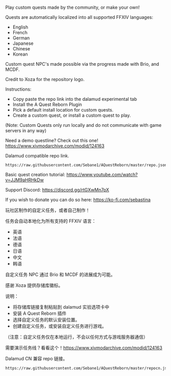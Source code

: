 Play custom quests made by the community, or make your own!

Quests are automatically localized into all supported FFXIV languages:
- English
- French
- German
- Japanese
- Chinese
- Korean

Custom quest NPC's made possible via the progress made with Brio, and MCDF.

Credit to Xoza for the repository logo.

Instructions:
- Copy paste the repo link into the dalamud experimental tab
- Install the A Quest Reborn Plugin
- Pick a default install location for custom quests.
- Create a custom quest, or install a custom quest to play.

(Note: Custom Quests only run locally and do not communicate with game servers in any way)

Need a demo questline? Check out this one! https://www.xivmodarchive.com/modid/124163

Dalamud compatible repo link.
```
https://raw.githubusercontent.com/Sebane1/AQuestReborn/master/repo.json
```

Basic quest creation tutorial:
https://www.youtube.com/watch?v=JJM9aHRHkDw

Support Discord: https://discord.gg/rtGXwMn7pX

If you wish to donate you can do so here: https://ko-fi.com/sebastina

玩社区制作的自定义任务，或者自己制作！

任务会自动本地化为所有支持的 FFXIV 语言：
- 英语
- 法语
- 德语
- 日语
- 中文
- 韩语

自定义任务 NPC 通过 Brio 和 MCDF 的进展成为可能。

感谢 Xoza 提供存储库徽标。

说明：
- 将存储库链接复制粘贴到 dalamud 实验选项卡中
- 安装 A Quest Reborn 插件
- 选择自定义任务的默认安装位置。
- 创建自定义任务，或安装自定义任务进行游戏。

（注意：自定义任务仅在本地运行，不会以任何方式与游戏服务器通信）

需要演示任务线？看看这个！https://www.xivmodarchive.com/modid/124163

Dalamud CN 兼容 repo 链接。
```
https://raw.githubusercontent.com/Sebane1/AQuestReborn/master/repocn.json
```
